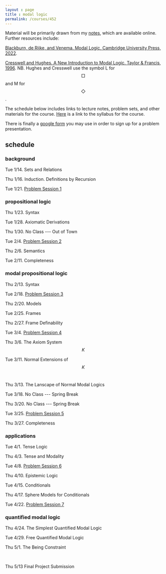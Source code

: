 ```yaml
---
layout : page
title : modal logic
permalink: /courses/452
---
```


<script type="text/javascript" async
  src="https://cdnjs.cloudflare.com/ajax/libs/mathjax/2.7.7/MathJax.js?config=TeX-MML-AM_CHTML"></script>


Material will be primarily drawn from my [notes](https://gabriel-uzquiano.github.io/modal-logic/), which are available online. Further resources include:&nbsp;

[Blackburn, de Rijke, and Venema. Modal Logic, Cambridge University Press, 2022](https://uosc.primo.exlibrisgroup.com/discovery/fulldisplay?context=L&vid=01USC_INST:01USC&search_scope=MyInst_and_CI&tab=Everything&docid=alma991043529402703731).

[Cresswell and Hughes. A New Introduction to Modal Logic. Taylor & Francis, 1996](https://uosc.primo.exlibrisgroup.com/discovery/fulldisplay?context=PC&vid=01USC_INST:01USC&search_scope=MyInst_and_CI&tab=Everything&docid=cdi_proquest_miscellaneous_38353327). NB. Hughes and Cresswell use the symbol L for $$\Box$$ and M for $$\Diamond$$.

The schedule below includes links to lecture notes, problem sets, and other materials for the course. [Here](https://drive.google.com/file/d/1A2oNy1HWf-zDYKTC_k-wyWkUR1PpS-JM/view?usp=sharing) is a link to the syllabus for the course.

There is finally a [google form](https://docs.google.com/forms/d/1opKlxgt5F2rxVDIHxVkkTXixMDcexX7MnHN2X7D0Xiw/edit) you may use in order to sign up for a problem presentation.

## schedule

### background

Tue 1/14.	Sets and Relations

Thu 1/16.	Induction. Definitions by Recursion

Tue 1/21.	[Problem Session 1](https://gabriel-uzquiano.github.io/problems) 


### propositional logic

Thu 1/23.	Syntax

Tue 1/28.	Axiomatic Derivations

Thu 1/30.	No Class --- Out of Town

Tue 2/4.	[Problem Session 2](https://gabriel-uzquiano.github.io/problems) 

Thu 2/6.	Semantics

Tue 2/11.	Completeness &nbsp; 

### modal propositional logic

Thu 2/13.	Syntax

Tue 2/18.	[Problem Session 3](https://gabriel-uzquiano.github.io/problems)

Thu 2/20.	Models

Tue 2/25.	Frames

Thu 2/27.	Frame Definability 

Tue 3/4.	[Problem Session 4](https://gabriel-uzquiano.github.io/problems)

Thu 3/6.	The Axiom System $$K$$	

Tue 3/11.	Normal Extensions of $$K$$ &nbsp; 	

Thu 3/13.	The Lanscape of Normal Modal Logics

Tue 3/18.	No Class ---  Spring Break

Thu 3/20.	No Class --- Spring Break

Tue 3/25.	[Problem Session 5](https://gabriel-uzquiano.github.io/problems)

Thu 3/27.	Completeness



### applications

Tue 4/1.	Tense Logic	

Thu 4/3.	Tense and Modality

Tue 4/8.	[Problem Session 6](https://gabriel-uzquiano.github.io/problems)

Thu 4/10.	Epistemic Logic

Tue 4/15.	Conditionals &nbsp; 	

Thu 4/17.	Sphere Models for Conditionals

Tue 4/22.	[Problem Session 7](https://gabriel-uzquiano.github.io/problems)



### quantified modal logic

Thu 4/24.	The Simplest Quantified Modal Logic

Tue 4/29.	Free Quantified Modal Logic &nbsp; 	

Thu 5/1.	The Being Constraint

&nbsp;

Thu 5/13	Final Project Submission
